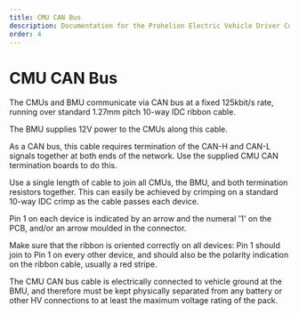 ```yaml
---
title: CMU CAN Bus
description: Documentation for the Prohelion Electric Vehicle Driver Controls
order: 4
---
```


# CMU CAN Bus

The CMUs and BMU communicate via CAN bus at a fixed 125kbit/s rate, running over standard 1.27mm pitch 10-way IDC ribbon cable.   

The BMU supplies 12V power to the CMUs along this cable. 

As a CAN bus, this cable requires termination of the CAN-H and CAN-L signals together at both ends of the network.  Use the supplied CMU CAN termination boards to do this. 

Use a single length of cable to join all CMUs, the BMU, and both termination resistors together.  This can easily be achieved by crimping on a standard 10-way IDC crimp as the cable passes each device.   

Pin 1 on each device is indicated by an arrow and the numeral '1' on the PCB, and/or an arrow moulded in the connector. 

Make sure that the ribbon is oriented correctly on all devices:  Pin 1 should join to Pin 1 on every other device, and should also be the polarity indication on the ribbon cable, usually a red stripe. 

The CMU CAN bus cable is electrically connected to vehicle ground at the BMU, and therefore must be kept physically separated from any battery or other HV connections to at least the maximum voltage rating of the pack. 
